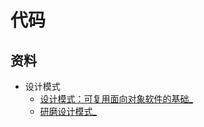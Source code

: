 #   代码

##  资料
-   设计模式
    -   [设计模式：可复用面向对象软件的基础_](m100/README.md)
    -   [研磨设计模式_](yanm100/README.md)


